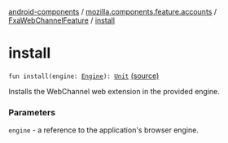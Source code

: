 [android-components](../../index.md) / [mozilla.components.feature.accounts](../index.md) / [FxaWebChannelFeature](index.md) / [install](./install.md)

# install

`fun install(engine: `[`Engine`](../../mozilla.components.concept.engine/-engine/index.md)`): `[`Unit`](https://kotlinlang.org/api/latest/jvm/stdlib/kotlin/-unit/index.html) [(source)](https://github.com/mozilla-mobile/android-components/blob/master/components/feature/accounts/src/main/java/mozilla/components/feature/accounts/FxaWebChannelFeature.kt#L209)

Installs the WebChannel web extension in the provided engine.

### Parameters

`engine` - a reference to the application's browser engine.